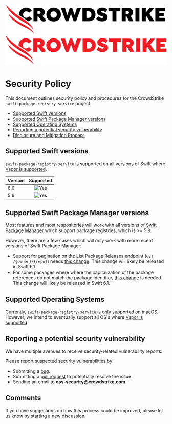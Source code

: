 ![CrowdStrike Swift Package Registry Service](https://github.com/CrowdStrike/swift-package-registry-service/blob/main/docs/assets/cs-logo.png?raw=true#gh-light-mode-only)
![CrowdStrike Swift Package Registry Service](https://github.com/CrowdStrike/swift-package-registry-service/blob/main/docs/assets/cs-logo-red.png?raw=true#gh-dark-mode-only)


# Security Policy
This document outlines security policy and procedures for the CrowdStrike `swift-package-registry-service` project.

+ [Supported Swift versions](#supported-swift-versions)
+ [Supported Swift Package Manager versions](#supported-swift-package-manager-versions)
+ [Supported Operating Systems](#supported-operating-systems)
+ [Reporting a potential security vulnerability](#reporting-a-potential-security-vulnerability)
+ [Disclosure and Mitigation Process](#disclosure-and-mitigation-process)

## Supported Swift versions

`swift-package-registry-service` is supported on all versions of Swift
where [Vapor is supported](https://docs.vapor.codes/install/linux/#install-on-linux).

| Version | Supported |
| :------- | :--------: |
| 6.0  | ![Yes](https://img.shields.io/badge/-YES-green) |
| 5.9  | ![Yes](https://img.shields.io/badge/-YES-green) |

## Supported Swift Package Manager versions

Most features and most respositories will work with all versions of
[Swift Package Manager](https://github.com/swiftlang/swift-package-manager)
which support package registries, which is >= 5.8.

However, there are a few cases which will only work with more recent versions of Swift Package Manager:

* Support for pagination on the List Package Releases endpoint (`GET /{owner}/{repo}`)
  needs [this change](https://github.com/swiftlang/swift-package-manager/pull/8219).
  This change will likely be released in Swift 6.1.
* For some packages where where the capitalization of the package references do not match the package identifier,
  [this change](https://github.com/swiftlang/swift-package-manager/pull/8194)
  is needed. This change will likely be released in Swift 6.1.

## Supported Operating Systems

Currently, `swift-package-registry-service` is only supported on macOS. However, we intend to eventually
support all OS's where [Vapor is supported](https://docs.vapor.codes/install/linux/#supported-distributions-and-versions).

## Reporting a potential security vulnerability

We have multiple avenues to receive security-related vulnerability reports.

Please report suspected security vulnerabilities by:
+ Submitting a [bug](https://github.com/CrowdStrike/swift-package-registry-service/issues/new).
+ Submitting a [pull request](https://github.com/CrowdStrike/swift-package-registry-service/pulls) to potentially resolve the issue.
+ Sending an email to __oss-security@crowdstrike.com__.

## Comments

If you have suggestions on how this process could be improved, please let us know by [starting a new discussion](https://github.com/CrowdStrike/swift-package-registry-service/discussions).
